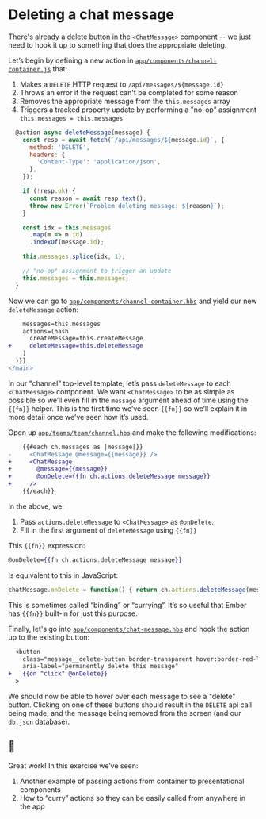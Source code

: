 # Deleting a chat message

There's already a delete button in the `<ChatMessage>` component -- we just need to hook it up to something that does the appropriate deleting.

Let’s begin by defining a new action in [`app/components/channel-container.js`](../app/components/channel-container.js) that:

1. Makes a `DELETE` HTTP request to `/api/messages/${message.id}`
2. Throws an error if the request can't be completed for some reason
3. Removes the appropriate message from the `this.messages` array
4. Triggers a tracked property update by performing a "no-op" assignment `this.messages = this.messages`

```js
  @action async deleteMessage(message) {
    const resp = await fetch(`/api/messages/${message.id}`, {
      method: 'DELETE',
      headers: {
        'Content-Type': 'application/json',
      },
    });

    if (!resp.ok) {
      const reason = await resp.text();
      throw new Error(`Problem deleting message: ${reason}`);
    }

    const idx = this.messages
      .map(m => m.id)
      .indexOf(message.id);

    this.messages.splice(idx, 1);

    // "no-op" assignment to trigger an update
    this.messages = this.messages;
  }

```

Now we can go to [`app/components/channel-container.hbs`](../app/components/channel-container.hbs) and yield our new `deleteMessage` action:

```diff
    messages=this.messages
    actions=(hash
      createMessage=this.createMessage
+     deleteMessage=this.deleteMessage
    )
  )}}
</main>

```

In our "channel" top-level template, let’s pass `deleteMessage` to each `<ChatMessage>` component. We want `<ChatMessage>` to be as simple as possible so we’ll even fill in the `message` argument ahead of time using the `{{fn}}` helper. This is the first time we’ve seen `{{fn}}` so we’ll explain it in more detail once we’ve seen how it’s used.

Open up [`app/teams/team/channel.hbs`](../app/teams/team/channel.hbs) and make the following modifications:

```diff
    {{#each ch.messages as |message|}}
-     <ChatMessage @message={{message}} />
+     <ChatMessage
+       @message={{message}}
+       @onDelete={{fn ch.actions.deleteMessage message}}
+     />
    {{/each}}
```

In the above, we: 

1. Pass `actions.deleteMessage` to `<ChatMessage>` as `@onDelete`.
2. Fill in the first argument of `deleteMessage` using `{{fn}}`

This `{{fn}}` expression:

```hbs
@onDelete={{fn ch.actions.deleteMessage message}}
```

Is equivalent to this in JavaScript:

```js
chatMessage.onDelete = function() { return ch.actions.deleteMessage(message) }
```

This is sometimes called “binding” or “currying”. It’s so useful that Ember has `{{fn}}` built-in for just this purpose.

Finally, let's go into [`app/components/chat-message.hbs`](../app/components/chat-message.hbs) and hook the action up to the existing button:

```diff
  <button
    class="message__delete-button border-transparent hover:border-red-light show-on-hover hover:bg-red-lightest border-1 rounded mb-1 pl-3 pr-2 py-1"
    aria-label="permanently delete this message"
+   {{on "click" @onDelete}}
  >
```

We should now be able to hover over each message to see a "delete" button. Clicking on one of these buttons should result in the `DELETE` api call being made, and the message being removed from the screen (and our `db.json` database).

## 🙌

Great work! In this exercise we’ve seen:

1. Another example of passing actions from container to presentational components
2. How to “curry” actions so they can be easily called from anywhere in the app